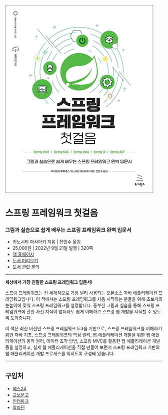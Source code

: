 ![cover](cover.jpg)

# 스프링 프레임워크 첫걸음
### 그림과 실습으로 쉽게 배우는 스프링 프레임워크 완벽 입문서

- 키노시타 마사아키 지음 | 전민수 옮김
- 25,000원 | 2022년 9월 21일 발행 | 320쪽 
- [책 홈페이지](https://wikibook.co.kr/spring/)
- [도서 미리보기](http://www.yes24.com/Product/Viewer/Preview/112607578)
- [도서 관련 문의](https://wikibook.co.kr/support/contact)

---

**세상에서 가장 친절한 스프링 프레임워크 입문서!**
 
스프링 프레임워크는 전 세계적으로 가장 널리 사용되는 오픈소스 자바 애플리케이션 프레임워크입니다. 이 책에서는 스프링 프레임워크를 처음 시작하는 분들을 위해 초보자의 눈높이에 맞춰 스프링 프레임워크를 설명합니다. 풍부한 그림과 실습을 통해 스프링 프레임워크에 관한 사전 지식이 없더라도 쉽게 이해하고 스프링 웹 개발을 시작할 수 있도록 도와줍니다.
 
이 책은 최신 버전인 스프링 프레임워크 5.3을 기반으로, 스프링 프레임워크를 이해하기 위한 자바 기초, 스프링 프레임워크의 핵심 원리, 웹 애플리케이션 개발을 위한 웹 애플리케이션의 동작 원리, 데이터 조작 방법, 스프링 MVC를 활용한 웹 애플리케이션 개발 등을 설명하고, 실제 웹 애플리케이션을 직접 만들어 보면서 스프링 프레임워크 기반의 웹 애플리케이션 개발 프로세스를 익히도록 구성돼 있습니다.

---
 
 ## 구입처
 
 - [예스24](http://www.yes24.com/Product/Goods/112607578)
 - [교보문고](http://www.kyobobook.co.kr/product/detailViewKor.laf?barcode=9791158393588)
 - [인터파크]()
 - [알라딘](https://www.aladin.co.kr/shop/wproduct.aspx?ItemId=301096602)

